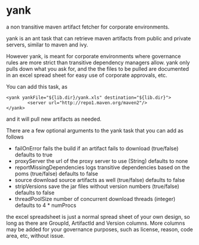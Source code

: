 yank
====

a non transitive maven artifact fetcher for corporate environments.


yank is an ant task that can retrieve maven artifacts from public and private servers, similar to maven and ivy.

However yank, is meant for corporate environments where governance rules are more strict than transitive 
dependency managers allow. yank only pulls down what you ask for, and the the files to be pulled are documented
in an excel spread sheet for easy use of corporate approvals, etc.

You can add this task, as

  	<yank yankFile="${lib.dir}/yank.xls" destination="${lib.dir}">
			<server url="http://repo1.maven.org/maven2"/>
    </yank>

and it will pull new artifacts as needed.

There are a few optional arguments to the yank task that you can add as follows

* failOnError                     fails the build if an artifact fails to download     (true/false)       defaults to true
* proxyServer                     the url of the proxy server to use                   (String)           defaults to none
* reportMissingDependencies       logs transitive dependencies based on the poms       (true/false)       defaults to false
* source                          download source artifacts as well                    (true/false)       defaults to false
* stripVersions                   save the jar files without version numbers           (true/false)       defaults to false
* threadPoolSize                  number of concurrent download threads                (integer)          defaults to 4 * numProcs


the excel spreadsheet is just a normal spread sheet of your own design, so long as there are GroupId, 
ArtifactId and Version columns. More columns may be added for your governance purposes, such as license, reason,
code area, etc, without issue.

